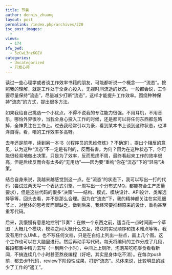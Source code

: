 ```yaml
---
title: 节奏
author: dennis_zhuang
layout: post
permalink: /index.php/archives/220
isc_post_images:
  - 
views:
  - 174
sfw_pwd:
  - 5zCwL3nzKGEV
categories:
  - Uncategorized
  - 开发心得
---
```

<div id="post-entry-excerpt-220" class="entry-part">
  <p>
    读过一些心理学或者谈工作效率书籍的朋友，可能都听说一个概念——“流态”。按照我的理解，就是工作处于全身心投入，无视时间流逝的状态。一般都会说，工作要尽量保持“流态”，尽量减少打断“流态”，这样才能提升工作效率。围绕种种保持“流态”的方式，提出很多方法。
  </p>
  
  <p>
    如果我给自己挑选一个小优点，不得不说我的专注能力很强。不用耳机，不用音乐，哪怕外界很吵，当我全身心投入工作的时候，还是都可以将任何东西都忽略掉，全神贯注在工作上。过去我经常引以为豪，看到某本书上谈到这种状态，也洋洋自得。看，咱的工作效率多高呀。
  </p>
  
  <p>
    去年还是前年，读到另一本书（《程序员的思维修炼》? 不确定），提出个相反的意见，认为这种“流态”不一定是有利的，反而有害。为何？因为在这种状态下，你可能很轻易地做出决策，只是为了效率，反而思虑不周，最终看起来工作的效率很高，但是后续反而会有太多的“无用功”——因为要“重构”你在“流态”下的“轻易”决策。
  </p>
  
  <p>
    结合自身来说，我越来越感觉到这一点。在“流态”的状态下，我可以写出一打的代码（尝试过两天写一个表达式引擎，一周写出一个分布式MQ，都能符合生产质量要求），但是这些代码的很多“决策”——结构、模式、模块设计、API设计、类库选择等等，回头去看，并不是那么合理。因为在“流态”下，我的精神都关注在实现细节上，对整体的思考反而很缺乏。做到后来，我经常要推翻原来的设计，重构甚至重写代码。
  </p>
  
  <p>
    后来，我慢慢有意思地控制“节奏”：在做一个东西之前，适当花一点时间画一个草图：大概几个模块，模块之间大概什么交互，模块的实现顺序和技术难点等等。我没有用什么UML，也不写任何文档，只是在白纸上列出一些点，画上几个图。这个工作也可以在大脑里进行。然后再动手写代码。每天将编码的工作分成了几段，每段都集中精力去写（一到两个小时），中间上上厕所，泡泡茶吃吃零食看看新闻，不搞连续几个小时甚至熬夜编程（好吧，其实是身体吃不消）。在每次push前，都去diff代码，review下阶段性成果，打断“流态”。总体来说，比较明显的减少了工作的“返工”。
  </p>
</div>

<div id="post-footer-220" class="post-footer clear">
</div>